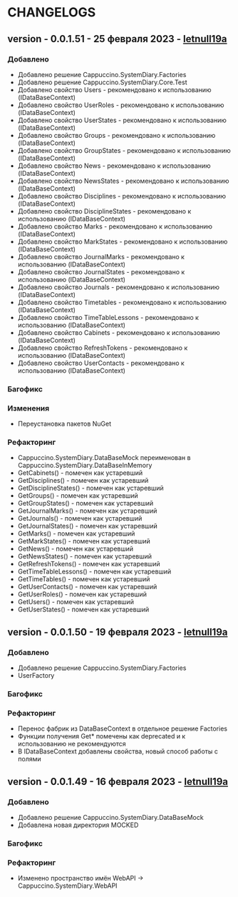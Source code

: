 # CHANGELOGS

## version - 0.0.1.51 - 25 февраля 2023 - [letnull19a](https://github.com/letnull19A)

### Добавлено

+ Добавлено решение Cappuccino.SystemDiary.Factories
+ Добавлено решение Cappuccino.SystemDiary.Core.Test
+ Добавлено свойство Users - рекомендовано к использованию (IDataBaseContext)
+ Добавлено свойство UserRoles - рекомендовано к использованию (IDataBaseContext)
+ Добавлено свойство UserStates - рекомендовано к использованию (IDataBaseContext)
+ Добавлено свойство Groups - рекомендовано к использованию (IDataBaseContext)
+ Добавлено свойство GroupStates - рекомендовано к использованию (IDataBaseContext)
+ Добавлено свойство News - рекомендовано к использованию (IDataBaseContext)
+ Добавлено свойство NewsStates - рекомендовано к использованию (IDataBaseContext)
+ Добавлено свойство Disciplines - рекомендовано к использованию (IDataBaseContext)
+ Добавлено свойство DisciplineStates - рекомендовано к использованию (IDataBaseContext)
+ Добавлено свойство Marks - рекомендовано к использованию (IDataBaseContext)
+ Добавлено свойство MarkStates - рекомендовано к использованию (IDataBaseContext)
+ Добавлено свойство JournalMarks - рекомендовано к использованию (IDataBaseContext)
+ Добавлено свойство JournalStates - рекомендовано к использованию (IDataBaseContext)
+ Добавлено свойство Journals - рекомендовано к использованию (IDataBaseContext)
+ Добавлено свойство Timetables - рекомендовано к использованию (IDataBaseContext)
+ Добавлено свойство TimeTableLessons - рекомендовано к использованию (IDataBaseContext)
+ Добавлено свойство Cabinets - рекомендовано к использованию (IDataBaseContext)
+ Добавлено свойство RefreshTokens - рекомендовано к использованию (IDataBaseContext)
+ Добавлено свойство UserContacts - рекомендовано к использованию (IDataBaseContext)

### Багофикс

### Изменения

+ Переустановка пакетов NuGet

### Рефакторинг

+ Cappuccino.SystemDiary.DataBaseMock переименован в Cappuccino.SystemDiary.DataBaseInMemory
+ GetCabinets() - помечен как устаревший
+ GetDisciplines() - помечен как устаревший
+ GetDisciplineStates() - помечен как устаревший
+ GetGroups() - помечен как устаревший
+ GetGroupStates() - помечен как устаревший
+ GetJournalMarks() - помечен как устаревший
+ GetJournals() - помечен как устаревший
+ GetJournalStates() - помечен как устаревший
+ GetMarks() - помечен как устаревший
+ GetMarkStates() - помечен как устаревший
+ GetNews() - помечен как устаревший
+ GetNewsStates() - помечен как устаревший
+ GetRefreshTokens() - помечен как устаревший
+ GetTimeTableLessons() - помечен как устаревший
+ GetTimeTables() - помечен как устаревший
+ GetUserContacts() - помечен как устаревший
+ GetUserRoles() - помечен как устаревший
+ GetUsers() - помечен как устаревший
+ GetUserStates() - помечен как устаревший

## version - 0.0.1.50 - 19 февраля 2023 - [letnull19a](https://github.com/letnull19A)

### Добавлено

+ Добавлено решение Cappuccino.SystemDiary.Factories
+ UserFactory

### Багофикс

### Рефакторинг

+ Перенос фабрик из DataBaseContext в отдельное решение Factories
+ Функции получения Get* помечены как deprecated и к использованию не рекомендуются
+ В IDataBaseContext добавлены свойства, новый способ работы с полями

## version - 0.0.1.49 - 16 февраля 2023 - [letnull19a](https://github.com/letnull19A)

### Добавлено

+ Добавлено решение Cappuccino.SystemDiary.DataBaseMock
+ Добавлена новая директория MOCKED

### Багофикс

### Рефакторинг

+ Изменено пространство имён WebAPI -> Cappuccino.SystemDiary.WebAPI
